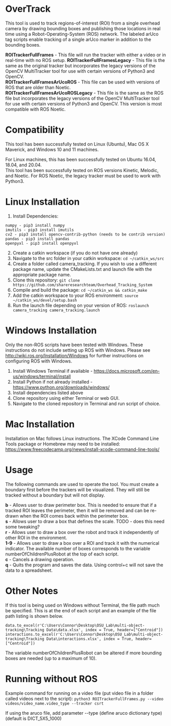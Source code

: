 # OverTrack
This tool is used to track regions-of-interest (ROI) from a single overhead camera by drawing bounding boxes and publishing those locations in real time using a Robot-Operating-System (ROS) network. The labeled arUco tag scripts enable tracking of a single arUco marker in addition to the bounding boxes.

**ROITrackerFullFrames** - This file will run the tracker with either a video or in real-time with no ROS setup.
**ROITrackerFullFramesLegacy** - This file is the same as the original tracker but incorporates the legacy versions of the OpenCV MultiTracker tool for use with certain versions of Python3 and OpenCV.  
**ROITrackerFullFramesArUcoROS** - This file can be used with versions of ROS that are older than Noetic.  
**ROITrackerFullFramesArUcoROSLegacy** - This file is the same as the ROS file but incorporates the legacy versions of the OpenCV MultiTracker tool for use with certain versions of Python3 and OpenCV. This version is most compatible with ROS Noetic.  

# Compatibility
This tool has been successfully tested on Linux (Ubuntu), Mac OS X Maverick, and Windows 10 and 11 machines.

For Linux machines, this has been successfully tested on Ubuntu 16.04, 18.04, and 20.04.  
This tool has been successfully tested on ROS versions Kinetic, Melodic, and Noetic. For ROS Noetic, the legacy tracker must be used to work with Python3.

# Linux Installation

1. Install Dependencies:
```
numpy - pip3 install numpy
imutils - pip3 install imutils
cv2 - pip3 install opencv-contrib-python (needs to be contrib version)
pandas - pip3 install pandas
openpyxl - pip3 install openpyxl
```

2. Create a catkin workspace (if you do not have one already)
3. Navigate to the src folder in your catkin workspace: ```cd ~/catkin_ws/src```
4. Create a folder called camera_tracking. If you wish to use a different package name, update the CMakeLists.txt and launch file with the appropriate package name.
5. Clone this repository: ```git clone https://github.com/shareresearchteam/Overhead_Tracking_System```
6. Compile and build the package: ```cd ~/catkin_ws && catkin_make```
7. Add the catkin workspace to your ROS environment: ```source ~/catkin_ws/devel/setup.bash```
8. Run the launch file depending on your version of ROS: ```roslaunch camera_tracking camera_tracking.launch```

# Windows Installation
Only the non-ROS scripts have been tested with Windows. These instructions do not include setting up ROS with Windows. Please see http://wiki.ros.org/Installation/Windows for further instructions on configuring ROS with Windows.

1. Install Windows Terminal if available - https://docs.microsoft.com/en-us/windows/terminal/install
2. Install Python if not already installed - https://www.python.org/downloads/windows/
3. Install dependencies listed above
4. Clone repository using either Terminal or web GUI.
6. Navigate to the cloned repository in Terminal and run script of choice.

# Mac Installation
Installation on Mac follows Linux instructions. The XCode Command Line Tools package or Homebrew may need to be installed:
https://www.freecodecamp.org/news/install-xcode-command-line-tools/

# Usage

The following commands are used to operate the tool. You must create a boundary first before the trackers will be visualized. They will still be tracked without a boundary but will not display.

**b** - Allows user to draw perimeter box. This is needed to ensure that if a tracked ROI leaves the perimeter, then it will be removed and can be re-drawn when the ROI comes back within the perimeter box.  
**s** - Allows user to draw a box that defines the scale. TODO - does this need some tweaking?  
**r** - Allows user to draw a box over the robot and track it independently of other ROI in the environment.  
**1-9** - Allows user to draw a box over a ROI and track it with the numerical indicator. The available number of boxes corresponds to the variable numberOfChildrenPlusRobot at the top of each script.  
**c** - Cancels a drawing operation.  
**q** - Quits the program and saves the data. Using control+c will not save the data to a spreadsheet.

# Other Notes
If this tool is being used on Windows without Terminal, the file path much be specified. This is at the end of each script and an example of the file path listing is shown below.
```
data.to_excel(r'C:\Users\Connor\Desktop\OSU_Lab\multi-object-tracking\Tracking Data\data.xlsx', index = True, header=["Centroid"])
interactions.to_excel(r'C:\Users\Connor\Desktop\OSU_Lab\multi-object-tracking\Tracking Data\interactions.xlsx', index = True, header=["Centroid"])
```

The variable numberOfChildrenPlusRobot can be altered if more bounding boxes are needed (up to a maximum of 10). 

# Running without ROS
Example command for running on a video file (put video file in a folder called videos next to the script):
```python3 ROITrackerFullFrames.py --video videos/video_name.video_type --tracker csrt```

If using the aruco file, add parameter --type (define aruco dictionary type) (default is DICT_5X5_1000)
